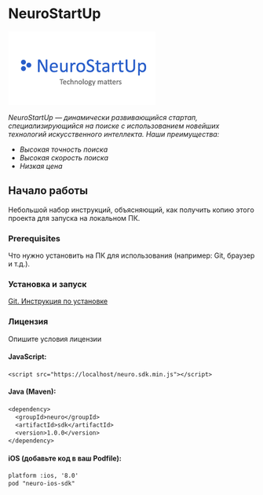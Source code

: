 # NeuroStartUp

![NeuroStartUp](./img/neurostartup.png)

_NeuroStartUp — динамически развивающийся стартап, специализирующийся на поиске с использованием новейших технологий искусственного интеллекта. Наши преимущества:_

- _Высокая точность поиска_
- _Высокая скорость поиска_
- _Низкая цена_

## Начало работы

Небольшой набор инструкций, объясняющий, как получить копию этого проекта для запуска на локальном ПК.

### Prerequisites

Что нужно установить на ПК для использования (например: Git, браузер и т.д.).

### Установка и запуск

[Git. Инструкция по установке](https://github.com/netology-code/guides/tree/master/git)

### Лицензия

Опишите условия лицензии

#### JavaScript:

```
<script src="https://localhost/neuro.sdk.min.js"></script>

```

#### Java (Maven):

```
<dependency>
  <groupId>neuro</groupId>
  <artifactId>sdk</artifactId>
  <version>1.0.0</version>
</dependency>

```

#### iOS (добавьте код в ваш Podfile):

```
platform :ios, '8.0'
pod "neuro-ios-sdk"
```
